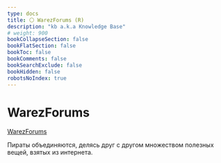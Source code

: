 ```yaml
---
type: docs
title: ⚪️ WarezForums (R)
description: "kb a.k.a Knowledge Base"
# weight: 900
bookCollapseSection: false
bookFlatSection: false
bookToc: false
bookComments: false
bookSearchExclude: false
bookHidden: false
robotsNoIndex: true
---
```


# WarezForums

[WarezForums](https://warezforums.com/?nt)

Пираты объединяются, делясь друг с другом множеством полезных вещей, взятых из интернета.
